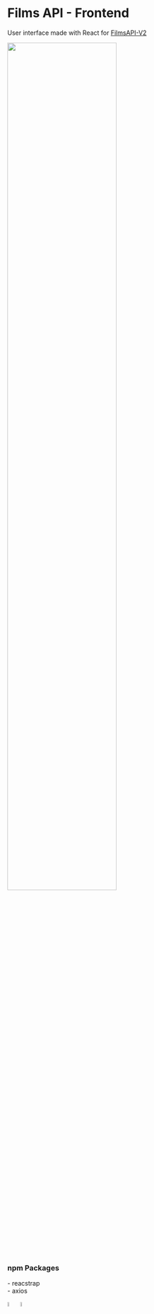 # Films API - Frontend
User interface made with React for <a href="https://github.com/JGMelon22/FilmsAPI-V2">FilmsAPI-V2<a/>

<img src="https://github.com/JGMelon22/JGMelon22/assets/73988556/b45e70bd-cad2-47b7-81f5-9aac37397001" width="70%">

<h3>npm Packages</h3>
- reacstrap</br>
- axios

<div style="display: inline_block" class="flex-container"><br>
    <img align="center" alt="JG->JavaScript" height="5%" width="5%"
        src="https://cdn.jsdelivr.net/gh/devicons/devicon/icons/javascript/javascript-original.svg">
    <img align="center" alt="React" height="5%" width="5%"
        src="https://cdn.jsdelivr.net/gh/devicons/devicon/icons/react/react-original.svg">
</div>